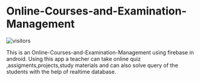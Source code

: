 # Online-Courses-and-Examination-Management


![visitors](https://bit.ly/30KYszm)

This is an  Online-Courses-and-Examination-Management using firebase in android.
Using this app a teacher can take online quiz ,assigments,projects,study materials and can also solve query of the students with 
the help of realtime database.
